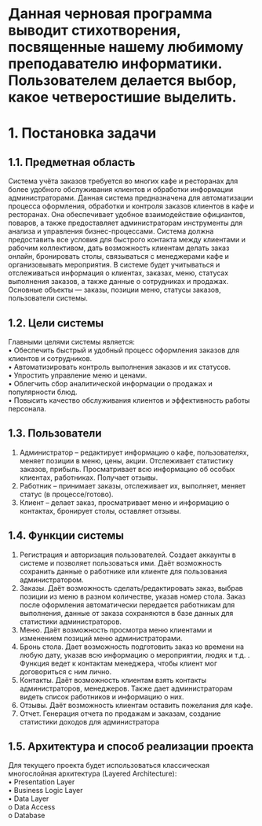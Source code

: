 # Данная черновая программа выводит стихотворения, посвященные нашему любимому преподавателю информатики. Пользователем делается выбор,  какое четверостишие выделить.

# 1.	Постановка задачи 
## 1.1.	Предметная область
Система учёта заказов требуется во многих кафе и ресторанах для более удобного обслуживания клиентов и обработки информации администраторами. Данная система предназначена для автоматизации процесса оформления, обработки и контроля заказов клиентов в кафе и ресторанах. Она обеспечивает удобное взаимодействие официантов, поваров, а также предоставляет администраторам инструменты для анализа и управления бизнес-процессами. Система должна предоставить все условия для быстрого контакта между клиентами и рабочим коллективом, дать возможность клиентам делать заказ онлайн, бронировать столы, связываться с менеджерами кафе и организовывать мероприятия. В системе будет учитываться и отслеживаться информация о клиентах, заказах, меню, статусах выполнения заказов, а также данные о сотрудниках и продажах. Основные объекты — заказы, позиции меню, статусы заказов, пользователи системы.
## 1.2.	Цели системы
Главными целями системы является: \
•	Обеспечить быстрый и удобный процесс оформления заказов для клиентов и сотрудников. \
•	Автоматизировать контроль выполнения заказов и их статусов. \
•	Упростить управление меню и ценами. \
•	Облегчить сбор аналитической информации о продажах и популярности блюд. \
•	Повысить качество обслуживания клиентов и эффективность работы персонала. 
## 1.3.	Пользователи
1)	Администратор – редактирует информацию о кафе, пользователях, меняет позиции в меню, цены, акции. Отслеживает статистику заказов, прибыль. Просматривает всю информацию об особых клиентах, работниках. Получает отзывы.
2)	Работник – принимает заказы, отслеживает их, выполняет, меняет статус (в процессе/готово). 
3)	Клиент – делает заказ, просматривает меню и информацию о контактах, бронирует столы, оставляет отзывы. 
## 1.4.	Функции системы
1)	Регистрация и авторизация пользователей. Создает аккаунты в системе и позволяет пользоваться ими. Даёт возможность сохранить данные о работнике или клиенте для пользования администратором. 
2)	Заказы. Даёт возможность сделать/редактировать заказ, выбрав позиции из меню в разном количестве, указав номер стола. Заказ после оформления автоматически передается работникам для выполнения, данные от заказа сохраняются в базе данных для статистики администраторов. 
3)	Меню. Даёт возможность просмотра меню клиентами и изменением позиций меню администраторами. 
4)	Бронь стола. Дает возможность подготовить заказ ко времени на любую дату, указав всю информацию о мероприятии, людях и т.д. . Функция ведет к контактам менеджера, чтобы клиент мог договориться с ним лично. 
5)	Контакты. Даёт возможность клиентам взять контакты администраторов, менеджеров. Также дает администраторам видеть список работников и информацию о них. 
6)	Отзывы. Даёт возможность клиентам оставить пожелания для кафе. 
7)	Отчет. Генерация отчета по продажам и заказам, создание статистики доходов для администратора 
## 1.5.	Архитектура и способ реализации проекта
Для текущего проекта будет использоваться классическая многослойная архитектура (Layered Architecture): \
•	Presentation Layer \
•	 Business Logic Layer \
•	 Data Layer \
    o	Data Access \
    o	Database 
